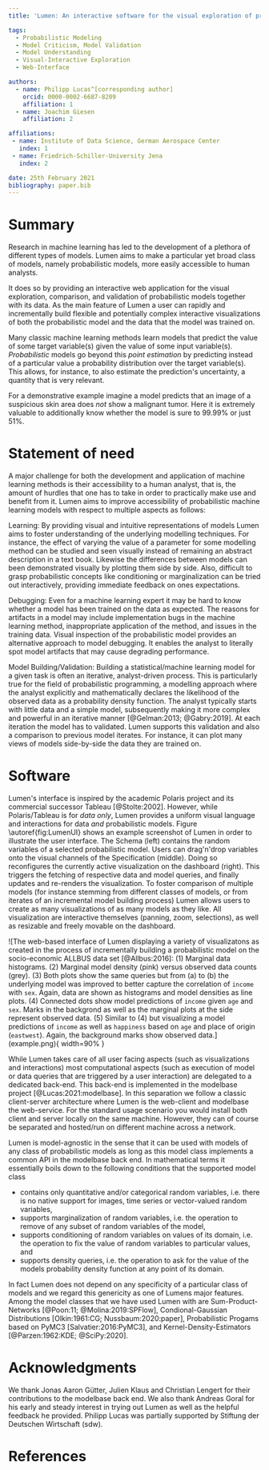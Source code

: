 ```yaml
---
title: 'Lumen: An interactive software for the visual exploration of probabilistic models together with data'

tags:
  - Probabilistic Modeling
  - Model Criticism, Model Validation
  - Model Understanding
  - Visual-Interactive Exploration
  - Web-Interface

authors:
  - name: Philipp Lucas^[corresponding author]
    orcid: 0000-0002-6687-8209
    affiliation: 1
  - name: Joachim Giesen
    affiliation: 2

affiliations:
 - name: Institute of Data Science, German Aerospace Center
   index: 1
 - name: Friedrich-Schiller-University Jena
   index: 2

date: 25th February 2021
bibliography: paper.bib
---
```


# Summary

[comment]: # (**introduction: say what it does: accessibility to humans for probabilistic models.**)

Research in machine learning has led to the development of a plethora of different types of models.
Lumen aims to make a particular yet broad class of models, namely probabilistic models, more easily accessible to human analysts. 

[comment]: # (**add one or two more sentences about what it provides**)

It does so by providing an interactive web application for the visual exploration, comparison, and validation of probabilistic models together with its data. 
As the main feature of Lumen a user can rapidly and incrementally build flexible and potentially complex interactive visualizations of both the probabilistic model and the data that the model was trained on. 

[comment]: # (**what is a probabilistic model? explain by comparison to classic ML**)

Many classic machine learning methods learn models that predict the value of some target variable(s) given the value of some input variable(s).
*Probabilistic* models go beyond this _point estimation_ by predicting instead of a particular value a probability distribution over the target variable(s).
This allows, for instance, to also estimate the prediction's uncertainty, a quantity that is very relevant.

[comment]: # (**make an example**)

For a demonstrative example imagine a model predicts that an image of a suspicious skin area does _not_ show a malignant tumor. Here it is extremely valuable to additionally know whether the model is sure to 99.99% or just 51%.

[comment]: # (**accessibility as key challenge**)

# Statement of need

A major challenge for both the development and application of machine learning methods is their accessibility to a human analyst, that is, the amount of hurdles that one has to take in order to practically make use and benefit from it.
Lumen aims to improve accessibility of probabilistic machine learning models with respect to multiple aspects as follows:

Learning: 
By providing visual and intuitive representations of models Lumen aims to foster understanding of the underlying modelling techniques. For instance, the effect of varying the value of a parameter for some modelling method can be studied and seen visually instead of remaining an abstract description in a text book. Likewise the differences between models can been demonstrated visually by plotting them side by side. Also, difficult to grasp probabilistic concepts like conditioning or marginalization can be tried out interactively, providing immediate feedback on ones expectations.

Debugging: 
Even for a machine learning expert it may be hard to know whether a model has been trained on the data as expected.
The reasons for artifacts in a model may include implementation bugs in the machine learning method, inappropriate application of the method, and issues in the training data. 
Visual inspection of the probabilistic model provides an alternative approach to model debugging.
It enables the analyst to literally spot model artifacts that may cause degrading performance. 

Model Building/Validation: 
Building a statistical/machine learning model for a given task is often an iterative, analyst-driven process.
This is particularly true for the field of probabilistic programming, a modelling approach where the analyst explicitly and mathematically declares the likelihood of the observed data as a probability density function. The analyst typically starts with little data and a simple model, subsequently making it more complex and powerful in an iterative manner [@Gelman:2013; @Gabry:2019].
At each iteration the model has to validated.
Lumen supports this validation and also a comparison to previous model iterates. For instance, it can plot many views of models side-by-side the data they are trained on.

# Software

[comment]: # (**Interface**)

Lumen's interface is inspired by the academic Polaris project and its commercial successor Tableau [@Stolte:2002]. 
However, while Polaris/Tableau is for _data only_, Lumen provides a uniform visual language and interactions for data _and_ probabilistic models.
Figure \autoref{fig:LumenUI} shows an example screenshot of Lumen in order to illustrate the user interface. 
The Schema (left) contains the random variables of a selected probabilistic model. 
Users can drag'n'drop variables onto the visual channels of the Specification (middle).
Doing so reconfigures the currently active visualization on the dashboard (right).
This triggers the fetching of respective data and model queries, and finally updates and re-renders the visualization.
To foster comparison of multiple models (for instance stemming from different classes of models, or from iterates of an incremental model building process) Lumen allows users to create as many visualizations of as many models as they like.
All visualization are interactive themselves (panning, zoom, selections), as well as resizable and freely movable on the dashboard.

![The web-based interface of Lumen displaying a variety of visualizatons as created in the process of incrementally building a probabilistic model on the socio-economic ALLBUS data set [@Allbus:2016]: 
(1) Marginal data histograms. 
(2) Marginal model density (pink) versus observed data counts (grey). 
(3) Both plots show the same queries but from (a) to (b) the underlying model was improved to better capture the correlation of `income` with `sex`.
Again, data are shown as histograms and model densities as line plots. 
(4) Connected dots show model predictions of `income` given `age` and `sex`.
Marks in the backgrond as well as the marginal plots at the side represent observed data.
(5) Similar to (4) but visualizing a model predictions of `income` as well as `happiness` based on `age` and place of origin (`eastwest`). 
Again, the background marks show observed data.]
(example.png){ width=90% }

[comment]: # (**Architecture**)

While Lumen takes care of all user facing aspects (such as visualizations and interactions) most computational aspects (such as execution of model or data queries that are triggered by a user interaction) are delegated to a dedicated back-end.
This back-end is implemented in the modelbase project [@Lucas:2021:modelbase].
In this separation we follow a classic client-server architecture where Lumen is the web-client and modelbase the web-service.
For the standard usage scenario you would install both client and server locally on the same machine. 
However, they can of course be separated and hosted/run on different machine across a network.

[comment]: # (**Supported classes of probabilistic models**)

Lumen is model-agnostic in the sense that it can be used with models of any class of probabilistic models as long as this model class implements a common API in the modelbase back end. 
In mathematical terms it essentially boils down to the following conditions that the supported model class 

 * contains only quantitative and/or categorical random variables, i.e. there is no native support for images, time series or vector-valued random variables, 
 * supports marginalization of random variables, i.e. the operation to remove of any subset of random variables of the model, 
 * supports conditioning of random variables on values of its domain, i.e. the operation to fix the value of random variables to particular values, and
 * supports density queries, i.e. the operation to ask for the value of the models probability density function at any point of its domain.

In fact Lumen does not depend on any specificity of a particular class of models and we regard this genericity as one of Lumens major features. 
Among the model classes that we have used Lumen with are Sum-Product-Networks [@Poon:11; @Molina:2019:SPFlow], Condional-Gaussian Distributions [Olkin:1961:CG; Nussbaum:2020:paper], Probabilistic Progams based on PyMC3 [Salvatier:2016:PyMC3], and Kernel-Density-Estimators [@Parzen:1962:KDE; @SciPy:2020].

# Acknowledgments

We thank Jonas Aaron Gütter, Julien Klaus and Christian Lengert for their contributions to the modelbase back end.
We also thank Andreas Goral for his early and steady interest in trying out Lumen as well as the helpful feedback he provided.
Philipp Lucas was partially supported by Stiftung der Deutschen Wirtschaft (sdw). 

# References
